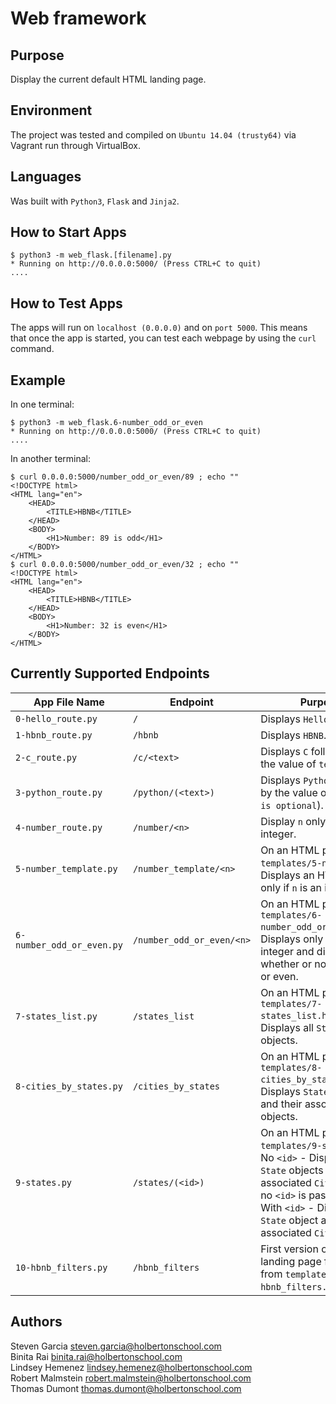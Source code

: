 # Web framework

## Purpose
Display the current default HTML landing page.

## Environment
The project was tested and compiled on `Ubuntu 14.04 (trusty64)` via Vagrant run through VirtualBox.

## Languages
Was built with `Python3`, `Flask` and `Jinja2`.

## How to Start Apps
```
$ python3 -m web_flask.[filename].py
* Running on http://0.0.0.0:5000/ (Press CTRL+C to quit)
....
```

## How to Test Apps
The apps will run on `localhost (0.0.0.0)` and on `port 5000`. This means that once the app is started, you can test each webpage by using the `curl` command.

## Example
In one terminal:
```
$ python3 -m web_flask.6-number_odd_or_even
* Running on http://0.0.0.0:5000/ (Press CTRL+C to quit)
....
```
In another terminal:
```
$ curl 0.0.0.0:5000/number_odd_or_even/89 ; echo ""
<!DOCTYPE html>
<HTML lang="en">
    <HEAD>
        <TITLE>HBNB</TITLE>
    </HEAD>
    <BODY>
        <H1>Number: 89 is odd</H1>
    </BODY>
</HTML>
$ curl 0.0.0.0:5000/number_odd_or_even/32 ; echo ""
<!DOCTYPE html>
<HTML lang="en">
    <HEAD>
        <TITLE>HBNB</TITLE>
    </HEAD>
    <BODY>
        <H1>Number: 32 is even</H1>
    </BODY>
</HTML>
```
## Currently Supported Endpoints

| App File Name | Endpoint | Purpose |
| -------- | ------- | --------- |
| `0-hello_route.py` | `/` | Displays `Hello HBNB!`. |
| `1-hbnb_route.py` | `/hbnb` | Displays `HBNB`. |
| `2-c_route.py` | `/c/<text>` | Displays `C` followed by the value of `text`. |
| `3-python_route.py` | `/python/(<text>)` | Displays `Python` followed by the value of `text` (`text is optional`). |
| `4-number_route.py` | `/number/<n>` | Display `n` only if it's an integer. |
| `5-number_template.py` | `/number_template/<n>` | On an HTML page from `templates/5-number.html`:<br> Displays an HTML page only if `n` is an integer. |
| `6-number_odd_or_even.py` | `/number_odd_or_even/<n>` | On an HTML page from `templates/6-number_odd_or_even.html`:<br>  Displays only if `n` is an integer and displays whether or not `n` is odd or even. |
| `7-states_list.py` | `/states_list` | On an HTML page from `templates/7-states_list.html`:<br> Displays all `State` objects. |
| `8-cities_by_states.py` | `/cities_by_states` | On an HTML page from `templates/8-cities_by_states.html`:<br> Displays `State` objects and their associated `City` objects. |
| `9-states.py` | `/states/(<id>)` | On an HTML page from `templates/9-states.html`:<br> No `<id>` - Displays all `State` objects and their associated `City` objects if no `<id>` is passed.<br> With `<id>` - Displays the `State` object and it's associated `City` objects. |
| `10-hbnb_filters.py` | `/hbnb_filters` | First version of the landing page for HBNB from `templates/10-hbnb_filters.html`. |

## Authors
Steven Garcia <steven.garcia@holbertonschool.com><br>
Binita Rai <binita.rai@holbertonschool.com><br>
Lindsey Hemenez <lindsey.hemenez@holbertonschool.com><br>
Robert Malmstein <robert.malmstein@holbertonschool.com><br>
Thomas Dumont <thomas.dumont@holbertonschool.com>
